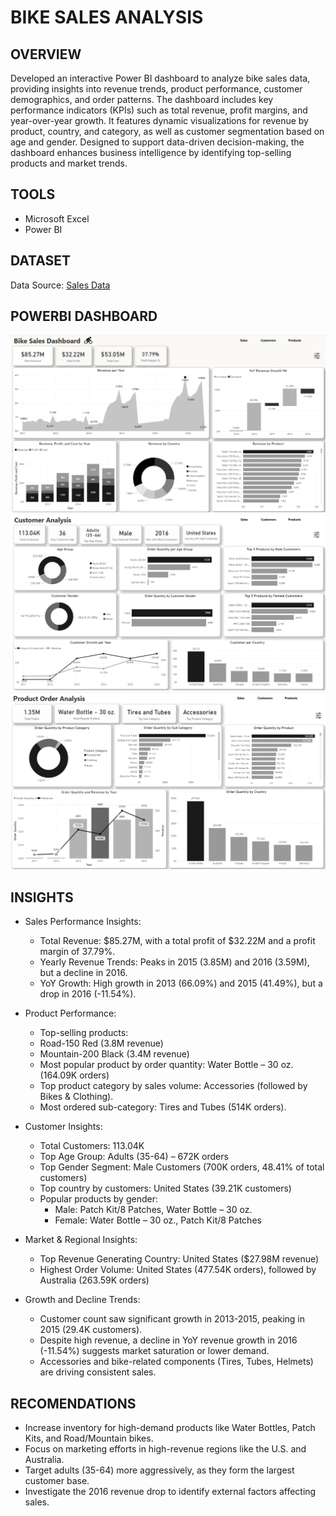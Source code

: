 # BIKE SALES ANALYSIS

## OVERVIEW
Developed an interactive Power BI dashboard to analyze bike sales data, providing insights into revenue trends, product performance, customer demographics, and order patterns. The dashboard includes key performance indicators (KPIs) such as total revenue, profit margins, and year-over-year growth. It features dynamic visualizations for revenue by product, country, and category, as well as customer segmentation based on age and gender. Designed to support data-driven decision-making, the dashboard enhances business intelligence by identifying top-selling products and market trends.

## TOOLS

* Microsoft Excel
* Power BI

## DATASET

Data Source: [Sales Data ](https://www.kaggle.com/datasets/jehanzaibbhatti/sales-data)

## POWERBI DASHBOARD
![Sales](https://github.com/yanraze/Bike-Sales-Dashboard/blob/main/Sales.png)
![Customer](https://github.com/yanraze/Bike-Sales-Dashboard/blob/main/Customer.png)
![Product](https://github.com/yanraze/Bike-Sales-Dashboard/blob/main/Product.png)

## INSIGHTS

- Sales Performance Insights:
  - Total Revenue: $85.27M, with a total profit of $32.22M and a profit margin of 37.79%.
  - Yearly Revenue Trends: Peaks in 2015 (3.85M) and 2016 (3.59M), but a decline in 2016.
  - YoY Growth: High growth in 2013 (66.09%) and 2015 (41.49%), but a drop in 2016 (-11.54%).
    
- Product Performance:
  - Top-selling products:
  - Road-150 Red (3.8M revenue)
  - Mountain-200 Black (3.4M revenue)
  - Most popular product by order quantity: Water Bottle – 30 oz. (164.09K orders)
  - Top product category by sales volume: Accessories (followed by Bikes & Clothing).
  - Most ordered sub-category: Tires and Tubes (514K orders).
    
- Customer Insights:
  - Total Customers: 113.04K
  - Top Age Group: Adults (35-64) – 672K orders
  - Top Gender Segment: Male Customers (700K orders, 48.41% of total customers)
  - Top country by customers: United States (39.21K customers)
  - Popular products by gender:
    - Male: Patch Kit/8 Patches, Water Bottle – 30 oz.
    - Female: Water Bottle – 30 oz., Patch Kit/8 Patches

- Market & Regional Insights:
  - Top Revenue Generating Country: United States ($27.98M revenue)
  - Highest Order Volume: United States (477.54K orders), followed by Australia (263.59K orders)

- Growth and Decline Trends:
  - Customer count saw significant growth in 2013-2015, peaking in 2015 (29.4K customers).
  - Despite high revenue, a decline in YoY revenue growth in 2016 (-11.54%) suggests market saturation or lower demand.
  - Accessories and bike-related components (Tires, Tubes, Helmets) are driving consistent sales.

## RECOMENDATIONS

- Increase inventory for high-demand products like Water Bottles, Patch Kits, and Road/Mountain bikes.
- Focus on marketing efforts in high-revenue regions like the U.S. and Australia.
- Target adults (35-64) more aggressively, as they form the largest customer base.
- Investigate the 2016 revenue drop to identify external factors affecting sales.
